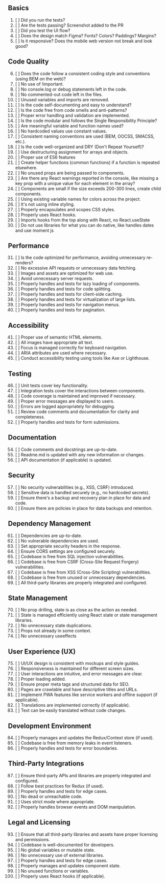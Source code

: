 ## Basics

1. [ ] Did you run the tests?
2. [ ] Are the tests passing? Screenshot added to the PR
3. [ ] Did you test the UI flow?
4. [ ] Does the design match Figma? Fonts? Colors? Paddings? Margins?
5. [ ] Is it responsive? Does the mobile web version not break and look good?

## Code Quality

6. [ ] Does the code follow a consistent coding style and conventions (using BEM on the web)?
7. [ ] No use of !important.
8. [ ] No console.log or debug statements left in the code.
9. [ ] No commented-out code left in the files.
10. [ ] Unused variables and imports are removed.
11. [ ] Is the code self-documenting and easy to understand?
12. [ ] Is the code free from code smells and anti-patterns?
13. [ ] Proper error handling and validation are implemented.
14. [ ] Is the code modular and follows the Single Responsibility Principle?
15. [ ] Are meaningful variable and function names used?
16. [ ] No hardcoded values use constant values.
17. [ ] Consistent naming conventions are used (BEM, OOCSS, SMACSS, etc.).
18. [ ] Is the code well-organized and DRY (Don't Repeat Yourself)?
19. [ ] Use destructuring assignment for arrays and objects.
20. [ ] Proper use of ES6 features
21. [ ] Create helper functions (common functions) if a function is repeated elsewhere.
22. [ ] No unused props are being passed to components.
23. [ ] Are there any React warnings reported in the console, like missing a key prop with a unique value for each element in the array?
24. [ ] Components are small if the size exceeds 200-300 lines, create child components.
25. [ ] Using existing variable names for colors across the project.
26. [ ] It's not using inline styling.
27. [ ] Properly encapsulates and scopes CSS styles.
28. [ ] Properly uses React hooks.
29. [ ] Imports hooks from the top along with React, no React.useState
30. [ ] Do not use libraries for what you can do native, like handles dates and use moment js

## Performance

31. [ ] Is the code optimized for performance, avoiding unnecessary re-renders?
32. [ ] No excessive API requests or unnecessary data fetching.
33. [ ] Images and assets are optimized for web use.
34. [ ] Avoid unnecessary server requests.
35. [ ] Properly handles and tests for lazy loading of components.
36. [ ] Properly handles and tests for code splitting.
37. [ ] Properly handles and tests for client-side caching.
38. [ ] Properly handles and tests for virtualization of large lists.
39. [ ] Properly handles and tests for navigation menus.
40. [ ] Properly handles and tests for pagination.

## Accessibility

41. [ ] Proper use of semantic HTML elements.
42. [ ] All images have appropriate alt text.
43. [ ] Focus is managed correctly for keyboard navigation.
44. [ ] ARIA attributes are used where necessary.
45. [ ] Conduct accessibility testing using tools like Axe or Lighthouse.

## Testing

46. [ ] Unit tests cover key functionality.
47. [ ] Integration tests cover the interactions between components.
48. [ ] Code coverage is maintained and improved if necessary.
49. [ ] Proper error messages are displayed to users.
50. [ ] Errors are logged appropriately for debugging.
51. [ ] Review code comments and documentation for clarity and completeness.
52. [ ] Properly handles and tests for form submissions.

## Documentation

54. [ ] Code comments and docstrings are up-to-date.
55. [ ] Readme.md is updated with any new information or changes.
56. [ ] API documentation (if applicable) is updated.

## Security

57. [ ] No security vulnerabilities (e.g., XSS, CSRF) introduced.
58. [ ] Sensitive data is handled securely (e.g., no hardcoded secrets).
59. [ ] Ensure there's a backup and recovery plan in place for data and code.
60. [ ] Ensure there are policies in place for data backups and retention.

## Dependency Management

61. [ ] Dependencies are up-to-date.
62. [ ] No vulnerable dependencies are used.
63. [ ] Set appropriate security headers in the response.
64. [ ] Ensure CORS settings are configured securely.
65. [ ] Codebase is free from SQL injection vulnerabilities.
66. [ ] Codebase is free from CSRF (Cross-Site Request Forgery) vulnerabilities.
67. [ ] Codebase is free from XSS (Cross-Site Scripting) vulnerabilities.
68. [ ] Codebase is free from unused or unnecessary dependencies.
69. [ ] All third-party libraries are properly integrated and configured.

## State Management

70. [ ] No prop drilling, state is as close as the action as needed.
71. [ ] State is managed efficiently using React state or state management libraries.
72. [ ] No unnecessary state duplications.
73. [ ] Props not already in some context.
74. [ ] No unnecessary useeffects

## User Experience (UX)

75. [ ] UI/UX design is consistent with mockups and style guides.
76. [ ] Responsiveness is maintained for different screen sizes.
77. [ ] User interactions are intuitive, and error messages are clear.
78. [ ] Proper loading added.
79. [ ] Ensure proper meta tags and structured data for SEO.
80. [ ] Pages are crawlable and have descriptive titles and URLs.
81. [ ] Implement PWA features like service workers and offline support (if applicable).
82. [ ] Translations are implemented correctly (if applicable).
83. [ ] Text can be easily translated without code changes.

## Development Environment

84. [ ] Properly manages and updates the Redux/Context store (if used).
85. [ ] Codebase is free from memory leaks in event listeners.
86. [ ] Properly handles and tests for error boundaries.

## Third-Party Integrations

87. [ ] Ensure third-party APIs and libraries are properly integrated and configured.
88. [ ] Follow best practices for Redux (if used).
89. [ ] Properly handles and tests for edge cases.
90. [ ] No dead or unreachable code.
91. [ ] Uses strict mode where appropriate.
92. [ ] Properly handles browser events and DOM manipulation.

## Legal and Licensing

93. [ ] Ensure that all third-party libraries and assets have proper licensing and permissions.
94. [ ] Codebase is well-documented for developers.
95. [ ] No global variables or mutable state.
96. [ ] No unnecessary use of external libraries.
97. [ ] Properly handles and tests for edge cases.
98. [ ] Properly manages and updates component state.
99. [ ] No unused functions or variables.
100.  [ ] Properly uses React hooks (if applicable).
